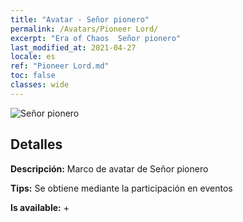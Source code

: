 ```yaml
---
title: "Avatar - Señor pionero"
permalink: /Avatars/Pioneer Lord/
excerpt: "Era of Chaos  Señor pionero"
last_modified_at: 2021-04-27
locale: es
ref: "Pioneer Lord.md"
toc: false
classes: wide
---
```

 ![Señor pionero](/images/a/avatarFrame_33.png)

## Detalles

 **Descripción:** Marco de avatar de Señor pionero 

 **Tips:** Se obtiene mediante la participación en eventos 

 **Is available:**  + 

